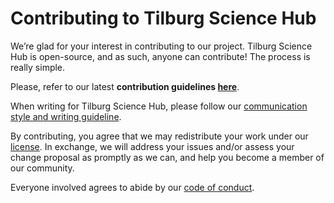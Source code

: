 # Contributing to Tilburg Science Hub
We’re glad for your interest in contributing to our project. Tilburg Science Hub is open-source, and as such, anyone can contribute! The process is really simple.

Please, refer to our latest **contribution guidelines [here](https://tilburgsciencehub.com/contribute)**.

When writing for Tilburg Science Hub, please follow our [communication style and writing guideline](https://tilburgsciencehub.com/contribute/style-guidelines).

By contributing, you agree that we may redistribute your work under our [license](https://tilburgsciencehub.com/about/#license). In exchange, we will address your issues and/or assess your change proposal as promptly as we can, and help you become a member of our community.

Everyone involved agrees to abide by our [code of conduct](https://tilburgsciencehub.com/contribute/code-of-conduct).
